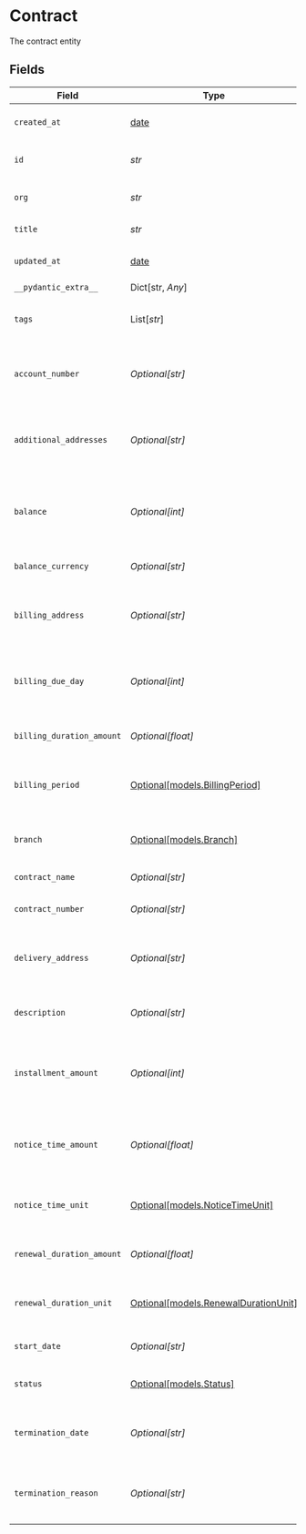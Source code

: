 # Contract

The contract entity


## Fields

| Field                                                                    | Type                                                                     | Required                                                                 | Description                                                              | Example                                                                  |
| ------------------------------------------------------------------------ | ------------------------------------------------------------------------ | ------------------------------------------------------------------------ | ------------------------------------------------------------------------ | ------------------------------------------------------------------------ |
| `created_at`                                                             | [date](https://docs.python.org/3/library/datetime.html#date-objects)     | :heavy_check_mark:                                                       | Creation timestamp of the entity                                         | 2021-02-09T12:41:43.662Z                                                 |
| `id`                                                                     | *str*                                                                    | :heavy_check_mark:                                                       | Entity ID                                                                | 5da0a718-c822-403d-9f5d-20d4584e0528                                     |
| `org`                                                                    | *str*                                                                    | :heavy_check_mark:                                                       | Organization ID the entity belongs to                                    | 123                                                                      |
| `title`                                                                  | *str*                                                                    | :heavy_check_mark:                                                       | Title of the entity                                                      | Example Entity                                                           |
| `updated_at`                                                             | [date](https://docs.python.org/3/library/datetime.html#date-objects)     | :heavy_check_mark:                                                       | Last update timestamp of the entity                                      | 2021-02-09T12:41:43.662Z                                                 |
| `__pydantic_extra__`                                                     | Dict[str, *Any*]                                                         | :heavy_minus_sign:                                                       | N/A                                                                      |                                                                          |
| `tags`                                                                   | List[*str*]                                                              | :heavy_minus_sign:                                                       | Array of entity tags                                                     | [<br/>"example",<br/>"mock"<br/>]                                        |
| `account_number`                                                         | *Optional[str]*                                                          | :heavy_minus_sign:                                                       | The account number associated with the contract.                         | 67890                                                                    |
| `additional_addresses`                                                   | *Optional[str]*                                                          | :heavy_minus_sign:                                                       | Any additional addresses associated with the contract.                   | 789 Oak St, Anytown                                                      |
| `balance`                                                                | *Optional[int]*                                                          | :heavy_minus_sign:                                                       | Current balance of the contract in cents. (precision 2)                  | 8990                                                                     |
| `balance_currency`                                                       | *Optional[str]*                                                          | :heavy_minus_sign:                                                       | Currency code in ISO 4217 format                                         | EUR                                                                      |
| `billing_address`                                                        | *Optional[str]*                                                          | :heavy_minus_sign:                                                       | The billing address associated with the contract.                        | 123 Main St, Anytown                                                     |
| `billing_due_day`                                                        | *Optional[int]*                                                          | :heavy_minus_sign:                                                       | Defines the day of the month in which the installments are due.          | 2                                                                        |
| `billing_duration_amount`                                                | *Optional[float]*                                                        | :heavy_minus_sign:                                                       | The duration of the billing period.                                      | 30                                                                       |
| `billing_period`                                                         | [Optional[models.BillingPeriod]](../models/billingperiod.md)             | :heavy_minus_sign:                                                       | The billing period associated with the contract.                         | monthly                                                                  |
| `branch`                                                                 | [Optional[models.Branch]](../models/branch.md)                           | :heavy_minus_sign:                                                       | The branch associated with the contract.                                 | power                                                                    |
| `contract_name`                                                          | *Optional[str]*                                                          | :heavy_minus_sign:                                                       | The name of the contract.                                                | Grid Contract                                                            |
| `contract_number`                                                        | *Optional[str]*                                                          | :heavy_minus_sign:                                                       | The unique identifier of the contract.                                   | 12345                                                                    |
| `delivery_address`                                                       | *Optional[str]*                                                          | :heavy_minus_sign:                                                       | The delivery address associated with the contract.                       | 456 Elm St, Anytown                                                      |
| `description`                                                            | *Optional[str]*                                                          | :heavy_minus_sign:                                                       | A brief description of the contract.                                     | This contract is for the supply of widgets.                              |
| `installment_amount`                                                     | *Optional[int]*                                                          | :heavy_minus_sign:                                                       | Set amount for installments in cents. (precision 2)                      | 10050                                                                    |
| `notice_time_amount`                                                     | *Optional[float]*                                                        | :heavy_minus_sign:                                                       | The amount of notice required for termination of the contract.           | 30                                                                       |
| `notice_time_unit`                                                       | [Optional[models.NoticeTimeUnit]](../models/noticetimeunit.md)           | :heavy_minus_sign:                                                       | The unit of time for the notice period.                                  | months                                                                   |
| `renewal_duration_amount`                                                | *Optional[float]*                                                        | :heavy_minus_sign:                                                       | The duration of the renewal period.                                      | 365                                                                      |
| `renewal_duration_unit`                                                  | [Optional[models.RenewalDurationUnit]](../models/renewaldurationunit.md) | :heavy_minus_sign:                                                       | The unit of time for the renewal period.                                 | years                                                                    |
| `start_date`                                                             | *Optional[str]*                                                          | :heavy_minus_sign:                                                       | The start date of the contract.                                          | 2021-01-01                                                               |
| `status`                                                                 | [Optional[models.Status]](../models/status.md)                           | :heavy_minus_sign:                                                       | The status of the contract.                                              | approved                                                                 |
| `termination_date`                                                       | *Optional[str]*                                                          | :heavy_minus_sign:                                                       | The date on which the contract was terminated.                           | 2022-01-01                                                               |
| `termination_reason`                                                     | *Optional[str]*                                                          | :heavy_minus_sign:                                                       | The reason for the termination of the contract.                          | Non-payment                                                              |